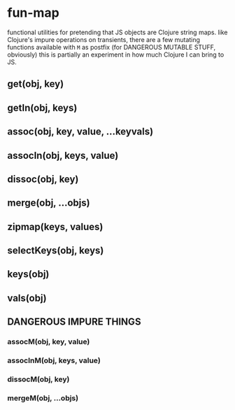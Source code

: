 # fun-map

  functional utilities for pretending that JS objects are Clojure string maps.
  like Clojure's impure operations on transients, there are a few mutating functions available with `M` as postfix (for DANGEROUS MUTABLE STUFF, obviously)
  this is partially an experiment in how much Clojure I can bring to JS.

## get(obj, key)
## getIn(obj, keys)
## assoc(obj, key, value, …keyvals)
## assocIn(obj, keys, value)
## dissoc(obj, key)
## merge(obj, …objs)
## zipmap(keys, values)
## selectKeys(obj, keys)
## keys(obj)
## vals(obj)

## DANGEROUS IMPURE THINGS
### assocM(obj, key, value)
### assocInM(obj, keys, value)
### dissocM(obj, key)
### mergeM(obj, …objs)
